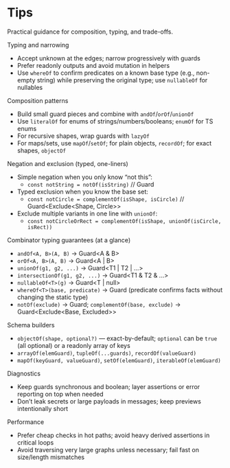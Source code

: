 # Tips

Practical guidance for composition, typing, and trade-offs.

Typing and narrowing
- Accept unknown at the edges; narrow progressively with guards
- Prefer readonly outputs and avoid mutation in helpers
- Use `whereOf` to confirm predicates on a known base type (e.g., non-empty string) while preserving the original type; use `nullableOf` for nullables

Composition patterns
- Build small guard pieces and combine with `andOf`/`orOf`/`unionOf`
- Use `literalOf` for enums of strings/numbers/booleans; `enumOf` for TS enums
- For recursive shapes, wrap guards with `lazyOf`
- For maps/sets, use `mapOf`/`setOf`; for plain objects, `recordOf`; for exact shapes, `objectOf`

Negation and exclusion (typed, one-liners)
- Simple negation when you only know “not this”:
  - `const notString = notOf(isString)` // Guard<unknown>
- Typed exclusion when you know the base set:
  - `const notCircle = complementOf(isShape, isCircle)` // Guard<Exclude<Shape, Circle>>
- Exclude multiple variants in one line with `unionOf`:
  - `const notCircleOrRect = complementOf(isShape, unionOf(isCircle, isRect))`

Combinator typing guarantees (at a glance)
- `andOf<A, B>(A, B)` → Guard<A & B>
- `orOf<A, B>(A, B)` → Guard<A | B>
- `unionOf(g1, g2, ...)` → Guard<T1 | T2 | ...>
- `intersectionOf(g1, g2, ...)` → Guard<T1 & T2 & ...>
- `nullableOf<T>(g)` → Guard<T | null>
- `whereOf<T>(base, predicate)` → Guard<T> (predicate confirms facts without changing the static type)
- `notOf(exclude)` → Guard<unknown>; `complementOf(base, exclude)` → Guard<Exclude<Base, Excluded>>

Schema builders
- `objectOf(shape, optional?)` — exact-by-default; `optional` can be `true` (all optional) or a readonly array of keys
- `arrayOf(elemGuard)`, `tupleOf(...guards)`, `recordOf(valueGuard)`
- `mapOf(keyGuard, valueGuard)`, `setOf(elemGuard)`, `iterableOf(elemGuard)`

Diagnostics
- Keep guards synchronous and boolean; layer assertions or error reporting on top when needed
- Don’t leak secrets or large payloads in messages; keep previews intentionally short

Performance
- Prefer cheap checks in hot paths; avoid heavy derived assertions in critical loops
- Avoid traversing very large graphs unless necessary; fail fast on size/length mismatches
